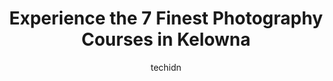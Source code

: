 ---
layout: ampstory
image: https://i0.wp.com/www.auto.or.id/wp-content/uploads/2023/06/erin-stoneman-photography-birth-and-newborn-photographer-and-doula-services-0-kelowna-1686325424.jpeg?resize=640,853
author: techidn
featured: false
description: Kelowna, British Columbia, Canada is a haven for Photography Courses enthusiasts, boasting an impressive array of 7 top-notch establishments. Whether youre a seasoned connoisseur or simply 
title: Experience the 7 Finest Photography Courses in Kelowna
cover:
   title: Experience the 7 Finest Photography Courses in Kelowna
   subtitle: AUTO.OR.ID
   background: https://www.auto.or.id/wp-content/uploads/2023/06/erin-stoneman-photography-birth-and-newborn-photographer-and-doula-services-0-kelowna-1686325424.jpeg

pages: 
 - layout: thirds
   top: <h1>#1 Bonne Belle Portraits - Kelowna Portrait & Boudoir Photographer</h1>
   bottom: "<p>I had a wonderful time at Bonne Belle.  She provided me with the best service for my first experience boudoir shoot. Make up and hair is provided by her. My photos are st</p>"
   background: https://www.auto.or.id/wp-content/uploads/2023/06/erin-stoneman-photography-birth-and-newborn-photographer-and-doula-services-1-kelowna-1686325426.png
   backgroundblur: true
 - layout: thirds
   top: <h1>#2 Centre for Arts and Technology Kelowna</h1>
   bottom: "<p>1632 Dickson Ave #100, Kelowna, BC V1Y 7T2, Canada</p>"
   background: https://www.auto.or.id/wp-content/uploads/2023/06/erin-stoneman-photography-birth-and-newborn-photographer-and-doula-services-2-kelowna-1686325426.jpeg
   cta:
      link: https://www.auto.or.id/experience-the-7-finest-photography-courses-in-kelowna/
      text: Experience the 7 Finest Photography Courses in Kelowna
 - layout: thirds
   top: <h1>#3 Candid Apple Collective Inc.</h1>
   bottom: "<p>2810 Boyd Rd, Kelowna, BC V1W 2E7, Canada</p>"
   background: https://images.unsplash.com/photo-1607892027477-34542018abc4?ixlib=rb-4.0.3&ixid=MnwxMjA3fDB8MHxwaG90by1wYWdlfHx8fGVufDB8fHx8&auto=format&fit=crop&w=640&h=853&q=80
   cta:
      link: https://www.auto.or.id/experience-the-7-finest-photography-courses-in-kelowna/
      text: Experience the 7 Finest Photography Courses in Kelowna
 - layout: thirds
   top: <h1>#4 Neil Slattery Photography</h1>
   bottom: "<p>925 Leon Ave #502, Kelowna, BC V1Y 0E5, Canada</p>"
   background: https://images.unsplash.com/photo-1602343104142-977847f39794?ixlib=rb-4.0.3&ixid=MnwxMjA3fDB8MHxwaG90by1wYWdlfHx8fGVufDB8fHx8&auto=format&fit=crop&w=640&h=853&q=80
   cta:
      link: https://www.auto.or.id/experience-the-7-finest-photography-courses-in-kelowna/
      text: Experience the 7 Finest Photography Courses in Kelowna
 - layout: thirds
   top: <h1>#5 Kelowna Photographers Studio at Hiilite - Headshot, Real Estate, Commercial Photography & Video</h1>
   bottom: "<p>1690 Water St #110, Kelowna, BC V1Y 8T8, Canada</p>"
   background: https://images.unsplash.com/photo-1594502184342-2e12f877aa73?ixlib=rb-4.0.3&ixid=MnwxMjA3fDB8MHxwaG90by1wYWdlfHx8fGVufDB8fHx8&auto=format&fit=crop&w=640&h=853&q=80
   cta:
      link: https://www.auto.or.id/experience-the-7-finest-photography-courses-in-kelowna/
      text: Experience the 7 Finest Photography Courses in Kelowna
 - layout: thirds
   top: <h1>#6 Jennifer Hodder Photography</h1>
   bottom: "<p>743 Hollydell Rd, Kelowna, BC V1X 1L6, Canada</p>"
   background: https://images.unsplash.com/photo-1617814065893-00757125efab?ixlib=rb-4.0.3&ixid=MnwxMjA3fDB8MHxwaG90by1wYWdlfHx8fGVufDB8fHx8&auto=format&fit=crop&w=640&h=853&q=80
   cta:
      link: https://www.auto.or.id/experience-the-7-finest-photography-courses-in-kelowna/
      text: Experience the 7 Finest Photography Courses in Kelowna
 - layout: thirds
   top: <h1>#7 Karla Rosalin Photography</h1>
   bottom: "<p>3753 Lakeshore Rd #14, Kelowna, BC V1W 3K3, Canada</p>"
   background: https://images.unsplash.com/photo-1639927671345-157606d5ac2e?ixlib=rb-4.0.3&ixid=MnwxMjA3fDB8MHxwaG90by1wYWdlfHx8fGVufDB8fHx8&auto=format&fit=crop&w=640&h=853&q=80
   cta:
      link: https://www.auto.or.id/experience-the-7-finest-photography-courses-in-kelowna/
      text: Experience the 7 Finest Photography Courses in Kelowna
 - layout: thirds
   middle: Continue reading...
   background: https://images.unsplash.com/photo-1522266925358-423ceac13bc9?ixlib=rb-4.0.3&ixid=MnwxMjA3fDB8MHxwaG90by1wYWdlfHx8fGVufDB8fHx8&auto=format&fit=crop&w=640&h=853&q=80
   cta:
      link: https://www.auto.or.id/experience-the-7-finest-photography-courses-in-kelowna/
      text: Experience the 7 Finest Photography Courses in Kelowna

---